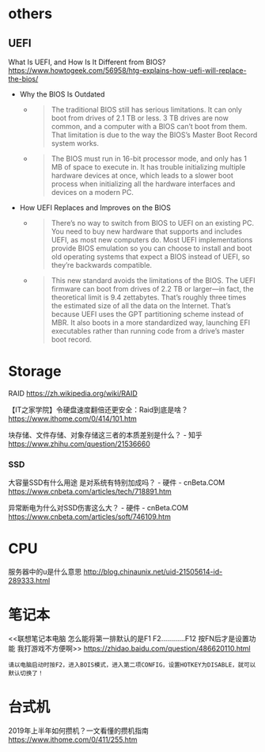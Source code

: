 
# others

## UEFI

What Is UEFI, and How Is It Different from BIOS? https://www.howtogeek.com/56958/htg-explains-how-uefi-will-replace-the-bios/
- Why the BIOS Is Outdated
  * > The traditional BIOS still has serious limitations. It can only boot from drives of 2.1 TB or less. 3 TB drives are now common, and a computer with a BIOS can’t boot from them. That limitation is due to the way the BIOS’s Master Boot Record system works.
  * > The BIOS must run in 16-bit processor mode, and only has 1 MB of space to execute in. It has trouble initializing multiple hardware devices at once, which leads to a slower boot process when initializing all the hardware interfaces and devices on a modern PC.
- How UEFI Replaces and Improves on the BIOS
  * > There’s no way to switch from BIOS to UEFI on an existing PC. You need to buy new hardware that supports and includes UEFI, as most new computers do. Most UEFI implementations provide BIOS emulation so you can choose to install and boot old operating systems that expect a BIOS instead of UEFI, so they’re backwards compatible.
  * > This new standard avoids the limitations of the BIOS. The UEFI firmware can boot from drives of 2.2 TB or larger—in fact, the theoretical limit is 9.4 zettabytes. That’s roughly three times the estimated size of all the data on the Internet. That’s because UEFI uses the GPT partitioning scheme instead of MBR. It also boots in a more standardized way, launching EFI executables rather than running code from a drive’s master boot record.

# Storage

RAID https://zh.wikipedia.org/wiki/RAID

【IT之家学院】令硬盘速度翻倍还更安全：Raid到底是啥？ https://www.ithome.com/0/414/101.htm

块存储、文件存储、对象存储这三者的本质差别是什么？ - 知乎 https://www.zhihu.com/question/21536660

### SSD

大容量SSD有什么用途 是对系统有特别加成吗？ - 硬件 - cnBeta.COM https://www.cnbeta.com/articles/tech/718891.htm

异常断电为什么对SSD伤害这么大？ - 硬件 - cnBeta.COM https://www.cnbeta.com/articles/soft/746109.htm

# CPU

服务器中的u是什么意思 http://blog.chinaunix.net/uid-21505614-id-289333.html


# 笔记本

<<联想笔记本电脑 怎么能将第一排默认的是F1 F2............F12 按FN后才是设置功能 我打游戏不方便啊>>
https://zhidao.baidu.com/question/486620110.html
```
请以电脑启动时按F2，进入BOIS模式，进入第二项CONFIG，设置HOTKEY为DISABLE，就可以默认切换了！
```

# 台式机

2019年上半年如何攒机？一文看懂的攒机指南 https://www.ithome.com/0/411/255.htm

